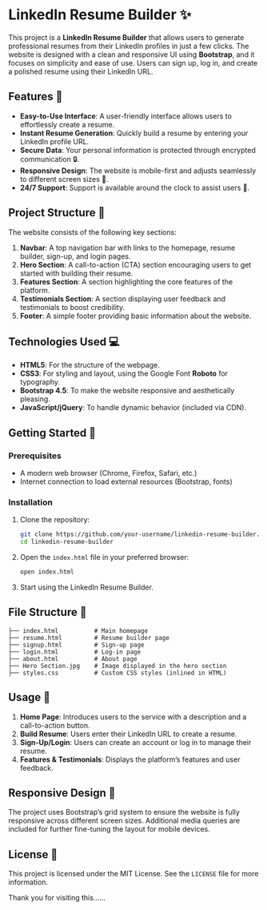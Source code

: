 
# LinkedIn Resume Builder ✨

This project is a **LinkedIn Resume Builder** that allows users to generate professional resumes from their LinkedIn profiles in just a few clicks. The website is designed with a clean and responsive UI using **Bootstrap**, and it focuses on simplicity and ease of use. Users can sign up, log in, and create a polished resume using their LinkedIn URL.

## Features 🚀

- **Easy-to-Use Interface**: A user-friendly interface allows users to effortlessly create a resume.
- **Instant Resume Generation**: Quickly build a resume by entering your LinkedIn profile URL.
- **Secure Data**: Your personal information is protected through encrypted communication 🔒.
- **Responsive Design**: The website is mobile-first and adjusts seamlessly to different screen sizes 📱.
- **24/7 Support**: Support is available around the clock to assist users 💬.

## Project Structure 📁

The website consists of the following key sections:

1. **Navbar**: A top navigation bar with links to the homepage, resume builder, sign-up, and login pages.
2. **Hero Section**: A call-to-action (CTA) section encouraging users to get started with building their resume.
3. **Features Section**: A section highlighting the core features of the platform.
4. **Testimonials Section**: A section displaying user feedback and testimonials to boost credibility.
5. **Footer**: A simple footer providing basic information about the website.

## Technologies Used 💻

- **HTML5**: For the structure of the webpage.
- **CSS3**: For styling and layout, using the Google Font **Roboto** for typography.
- **Bootstrap 4.5**: To make the website responsive and aesthetically pleasing.
- **JavaScript/jQuery**: To handle dynamic behavior (included via CDN).

## Getting Started 🏁

### Prerequisites

- A modern web browser (Chrome, Firefox, Safari, etc.)
- Internet connection to load external resources (Bootstrap, fonts)

### Installation

1. Clone the repository:

   ```bash
   git clone https://github.com/your-username/linkedin-resume-builder.git
   cd linkedin-resume-builder
   ```

2. Open the `index.html` file in your preferred browser:

   ```bash
   open index.html
   ```

3. Start using the LinkedIn Resume Builder.

## File Structure 📂

```
├── index.html          # Main homepage
├── resume.html         # Resume builder page
├── signup.html         # Sign-up page
├── login.html          # Log-in page
├── about.html          # About page
├── Hero Section.jpg    # Image displayed in the hero section
├── styles.css          # Custom CSS styles (inlined in HTML)
```

## Usage 📄

1. **Home Page**: Introduces users to the service with a description and a call-to-action button.
2. **Build Resume**: Users enter their LinkedIn URL to create a resume.
3. **Sign-Up/Login**: Users can create an account or log in to manage their resume.
4. **Features & Testimonials**: Displays the platform’s features and user feedback.

## Responsive Design 📏

The project uses Bootstrap’s grid system to ensure the website is fully responsive across different screen sizes. Additional media queries are included for further fine-tuning the layout for mobile devices.

## License 📜

This project is licensed under the MIT License. See the `LICENSE` file for more information.

Thank you for visiting this......

